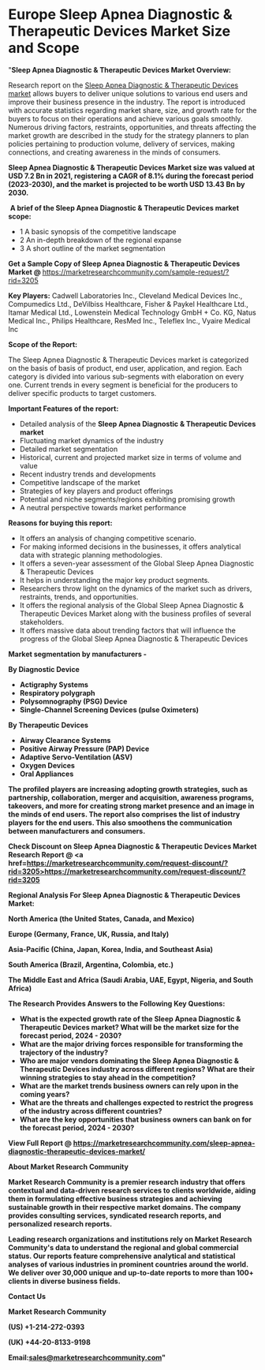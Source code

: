 # Europe Sleep Apnea Diagnostic & Therapeutic Devices Market Size and Scope 
"<strong>Sleep Apnea Diagnostic & Therapeutic Devices Market Overview:</strong>

Research report on the <a href=https://marketresearchcommunity.com/sleep-apnea-diagnostic-therapeutic-devices-market/>Sleep Apnea Diagnostic & Therapeutic Devices market</a> allows buyers to deliver unique solutions to various end users and improve their business presence in the industry. The report is introduced with accurate statistics regarding market share, size, and growth rate for the buyers to focus on their operations and achieve various goals smoothly. Numerous driving factors, restraints, opportunities, and threats affecting the market growth are described in the study for the strategy planners to plan policies pertaining to production volume, delivery of services, making connections, and creating awareness in the minds of consumers.

<strong>Sleep Apnea Diagnostic & Therapeutic Devices Market size was valued at USD 7.2 Bn in 2021, registering a CAGR of 8.1% during the forecast period (2023-2030), and the market is projected to be worth USD 13.43 Bn by 2030.</strong>

 <Strong>A brief of the Sleep Apnea Diagnostic & Therapeutic Devices market scope:</Strong>
<ul>
 <li>1  A basic synopsis of the competitive landscape</li>
 <li>2  An in-depth breakdown of the regional expanse</li>
 <li>3  A short outline of the market segmentation</li>
</ul>
<strong>Get a Sample Copy of Sleep Apnea Diagnostic & Therapeutic Devices Market @ </b></strong><a href=https://marketresearchcommunity.com/sample-request/?rid=3205><u>https://marketresearchcommunity.com/sample-request/?rid=3205</u></a>

<strong>Key Players:</strong> 
Cadwell Laboratories Inc., Cleveland Medical Devices Inc., Compumedics Ltd., DeVilbiss Healthcare, Fisher &amp; Paykel Healthcare Ltd., Itamar Medical Ltd., Lowenstein Medical Technology GmbH + Co. KG, Natus Medical Inc., Philips Healthcare, ResMed Inc., Teleflex Inc., Vyaire Medical Inc

<strong>Scope of the Report:</strong>

The Sleep Apnea Diagnostic & Therapeutic Devices market is categorized on the basis of basis of product, end user, application, and region. Each category is divided into various sub-segments with elaboration on every one. Current trends in every segment is beneficial for the producers to deliver specific products to target customers.

<strong><b>Important Features of the report:</b></strong>
<ul>
  <li>Detailed analysis of the <strong><b>Sleep Apnea Diagnostic & Therapeutic Devices </b></strong><strong><b>market</b></strong></li>
  <li>Fluctuating market dynamics of the industry</li>
  <li>Detailed market segmentation</li>
  <li>Historical, current and projected market size in terms of volume and value</li>
  <li>Recent industry trends and developments</li>
  <li>Competitive landscape of the market</li>
  <li>Strategies of key players and product offerings</li>
  <li>Potential and niche segments/regions exhibiting promising growth</li>
  <li>A neutral perspective towards market performance</li>
</ul>
<strong><b>Reasons for buying this report:</b></strong>
<ul>
  <li>It offers an analysis of changing competitive scenario.</li>
  <li>For making informed decisions in the businesses, it offers analytical data with strategic planning methodologies.</li>
  <li>It offers a seven-year assessment of the Global Sleep Apnea Diagnostic & Therapeutic Devices</li>
  <li>It helps in understanding the major key product segments.</li>
  <li>Researchers throw light on the dynamics of the market such as drivers, restraints, trends, and opportunities.</li>
  <li>It offers the regional analysis of the Global Sleep Apnea Diagnostic & Therapeutic Devices Market along with the business profiles of several stakeholders.</li>
  <li>It offers massive data about trending factors that will influence the progress of the Global Sleep Apnea Diagnostic & Therapeutic Devices</li>
</ul>

<strong>Market segmentation by manufacturers -</strong>


<strong><strong>By Diagnostic Device</strong></h4>
<ul>
 	<li>Actigraphy Systems</li>
 	<li>Respiratory polygraph</li>
 	<li>Polysomnography (PSG) Device</li>
 	<li>Single-Channel Screening Devices (pulse Oximeters)</li>
</ul>
<strong><strong>By Therapeutic Devices</strong></h4>
<ul>
 	<li>Airway Clearance Systems</li>
 	<li>Positive Airway Pressure (PAP) Device</li>
 	<li>Adaptive Servo-Ventilation (ASV)</li>
 	<li>Oxygen Devices</li>
 	<li>Oral Appliances</li>
</ul>

The profiled players are increasing adopting growth strategies, such as partnership, collaboration, merger and acquisition, awareness programs, takeovers, and more for creating strong market presence and an image in the minds of end users. The report also comprises the list of industry players for the end users. This also smoothens the communication between manufacturers and consumers.

<strong><b>Check Discount on Sleep Apnea Diagnostic & Therapeutic Devices Market Research Report @ </b></strong><a href=https://marketresearchcommunity.com/request-discount/?rid=3205><u>https://marketresearchcommunity.com/request-discount/?rid=3205</u></a>

<strong>Regional Analysis For Sleep Apnea Diagnostic & Therapeutic Devices Market:</strong>

<strong>North America</strong> (the United States, Canada, and Mexico)

<strong>Europe</strong> (Germany, France, UK, Russia, and Italy)

<strong>Asia-Pacific</strong> (China, Japan, Korea, India, and Southeast Asia)

<strong>South America</strong> (Brazil, Argentina, Colombia, etc.)

<strong>The Middle East and Africa</strong> (Saudi Arabia, UAE, Egypt, Nigeria, and South Africa)

<strong>The Research Provides Answers to the Following Key Questions:</strong>
<ul>
 	<li>What is the expected growth rate of the Sleep Apnea Diagnostic & Therapeutic Devices market? What will be the market size for the forecast period, 2024 - 2030?</li>
 	<li>What are the major driving forces responsible for transforming the trajectory of the industry?</li>
 	<li>Who are major vendors dominating the Sleep Apnea Diagnostic & Therapeutic Devices industry across different regions? What are their winning strategies to stay ahead in the competition?</li>
 	<li>What are the market trends business owners can rely upon in the coming years?</li>
 	<li>What are the threats and challenges expected to restrict the progress of the industry across different countries?</li>
 	<li>What are the key opportunities that business owners can bank on for the forecast period, 2024 - 2030?</li>
</ul>

<strong>View Full Report @</strong> <a href=https://marketresearchcommunity.com/sleep-apnea-diagnostic-therapeutic-devices-market/>https://marketresearchcommunity.com/sleep-apnea-diagnostic-therapeutic-devices-market/</a>

<strong>About Market Research Community</strong>

Market Research Community is a premier research industry that offers contextual and data-driven research services to clients worldwide, aiding them in formulating effective business strategies and achieving sustainable growth in their respective market domains. The company provides consulting services, syndicated research reports, and personalized research reports.

Leading research organizations and institutions rely on Market Research Community's data to understand the regional and global commercial status. Our reports feature comprehensive analytical and statistical analyses of various industries in prominent countries around the world. We deliver over 30,000 unique and up-to-date reports to more than 100+ clients in diverse business fields.

<strong>Contact Us</strong>

<strong>Market Research Community</strong>

(US) +1-214-272-0393

(UK) +44-20-8133-9198

<strong>Email:</strong>sales@marketresearchcommunity.com"
